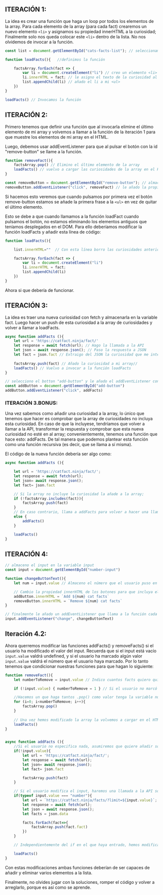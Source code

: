## ITERACIÓN 1: 
La idea es crear una función que haga un loop por todos los elementos de la array. Para cada elemento de la array (para cada fact) crearemos un nuevo elemento ```<li>``` y asignamos su propiedad innerHTML a la curiosidad; Finalmente solo nos queda colocar este ```<li>``` dentro de la lista. No nos olvidemos de invocar a la función. 

```js
const list = document.getElementById("cats-facts-list"); // seleccionamos la <ul> del documento y la guardamos en la variable list. 

function loadFacts(){   //definimos la función

    factsArray.forEach(fact => {
        var li = document.createElement("li") // creo un elemento <li>
        li.innerHTML = fact; // le asigno el texto de la curiosidad al <li>
        list.appendChild(li) // añado el li a mi <ul>
    })
}

loadFacts() // Invocamos la función
```

## ITERACIÓN 2:

Primero tenemos que definir una función que al invocarla elimine el último elemento de mi array y volvemos a llamar a la función de la iteración 1 para que muestre los elementos de mi array en el HTML. 

Luego, debemos usar addEventListener para que al pulsar el botón con la id "remove-button" se llame a la función. 

```js
function removeFact(){
    factsArray.pop() // Elimino el último elemento de la array
    loadFacts() // vuelvo a cargar las curiosidades de la array en el HTML
}

const removeButton = document.getElementById("remove-button"); // almaceno el botón en una variable
removeButton.addEventListener("click", removeFact) // le añado la propiedad addEventListener con la función de quitar facts. 
```

Si hacemos esto veremos que cuando pulsamos por primera vez el botón remove-button estamos se añade la primera frase a la ```<ul>``` en vez de quitar el último elemento. 

Esto se debe a que cuando llamamos a la función loadFact cuando pulsamos el botón, no estamos eliminando los elementos antiguos que teníamos desplegados en el DOM. Para ello deberíamos modificar la función loadFacts y añadir esta línea de código:

``` js
function loadFacts(){

    list.innerHTML=""  // Con esta línea borro las curiosidades anteriores que contenía el <ul>

    factsArray.forEach(fact => {
        var li = document.createElement("li")
        li.innerHTML = fact;
        list.appendChild(li)
    })
}
```

Ahora si que debería de funcionar. 

## ITERACIÓN 3: 

La idea es traer una nueva curiosidad con fetch y almacenarla en la variable fact. Luego hacer un push de esta curiosidad a la array de curiosidades y volver a llamar a loadFacts.

```js
async function addFacts (){
    let url = 'https://catfact.ninja/fact/'
    let response = await fetch(url); // Hago la llamada a la API
    let json = await response.json(); // Paso la respuesta a JSON
    let fact = json.fact // Extraigo del JSON la curiosidad que me interesa y la almaceno en la variable fact. 
    
    factsArray.push(fact) // Añado la curiosidad a mi array//
    loadFacts() // Vuelvo a invocar a la función loadFacts
}

// selecciono el botton "add-button" y le añado el addEventListener con mi función. 
const addButton = document.getElementById("add-button") 
addButton.addEventListener("click", addFacts)
```

### ITERACIÓN 3.BONUS:
Una vez sabemos como añadir una curiosidad a la array, lo único que tenemos que hacer es comprobar que la array de curiosidades no incluya esta curiosidad. En caso de que la incluyese, tendríamos que volver a llamar a la API, transformar la respuesta y comprobar que esta nueva curiosidad no esté en al array; convenientemente, tenemos una función que hace esto: addFacts. De tal manera que podemos plantear esta función como una función recursiva (es decir, que se llama a sí misma).

El código de la nueva función debería ser algo como: 

```js
async function addFacts (){

    let url = 'https://catfact.ninja/fact/';
    let response = await fetch(url);
    let json= await response.json();
    let fact= json.fact

    // Si la array no incluye la curiosidad la añade a la array; 
    if (!factsArray.includes(fact)){
        factsArray.push(fact)
    }    
    // En caso contrario, llama a addFacts para volver a hacer una llamada a la API, etc...
    else {
        addFacts()
    }

    loadFacts()
}
```

## ITERACIÓN 4: 

```js
// almaceno el input en la variable input
const input = document.getElementById("number-input")

function changeButtonText(){
    let num = input.value // Almaceno el número que el usuario puso en el input en la variable num. 

    // Cambio la propiedad innerHTML de los botones para que incluya el numero que marcó el usuario.
    addButton.innerHTML = `Add ${num} cat facts` 
    removeButton.innerHTML = `Remove ${num} cat facts`
}

// finalmente le añado un addEventListener que llama a la función cada vez que el usuario cambia el input
input.addEventListener("change", changeButtonText)
```
## Iteración 4.2:

Ahora querremos modificar las funciones addFacts() y removeFacts() si el usuario ha modificado el valor del input. Recuerda que si el input está vacío ```input.value``` valdrá undefined, y si el usuario ha marcado algún valor ```input.value``` valdrá el número que el usuario haya marcado. Por lo tanto tenemos que condicionar nuestras funciones para que hagan lo siguiente:

```js
function removeFact(){
    let numberToRemove = input.value // Indico cuantos facts quiero quitar de la lista

    if (!input.value) { numberToRemove = 1 } // Si el usuario no marcó ninguno, asumiremos que solo quiere quitar uno.

    //Hacemos un que haga tantos .pop() como valor tenga la variable numberToRemove.
    for (i=0; i<numberToRemove; i++){
        factsArray.pop()
    }
    
    // Una vez hemos modificado la array la volvemos a cargar en el HTML con la función loadFacts().
    loadFacts()
}


async function addFacts (){
    //Si el usuario no especifica nada, asumiremos que quiere añadir solo una curiosidad como hacíamos antes. 
    if(!input.value){
        let url = 'https://catfact.ninja/fact/';
        let response = await fetch(url);
        let json= await response.json();
        let fact= json.fact

        factsArray.push(fact)
    }

    // Si el usuario modifica el input, haremos una llamada a la API solicitando el número de curiosidades que especifique el usuario. Finalmente las añadimos a la array con un forEach. 
    if(typeof input.value === "number"){
        let url = `https://catfact.ninja/facts/?limit=${input.value}`;
        let response = await fetch(url);
        let json = await response.json();
        let facts = json.data

        facts.forEach(fact=>{
            factsArray.push(fact.fact)
        })
    }

    // Independientemente del if en el que haya entrado, hemos modificado la array de facts, y deberíamos de volver a mostrarla en le documento HTML con la función loadFacts().

    loadFacts()
}

```

Con estas modificaciones ambas funciones deberían de ser capaces de añadir y eliminar varios elementos a la lista. 

Finalmente, no olvides jugar con la soluciones, romper el código y volver a arreglarlo, porque es así como se aprende. 